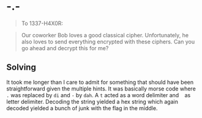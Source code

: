 # -.-
>To 1337-H4X0R:

>Our coworker Bob loves a good classical cipher. Unfortunately, he also loves to send everything encrypted with these ciphers. Can you go ahead and decrypt this for me?

## Solving

It took me longer than I care to admit for something that should have been straightforward given the multiple hints. It was basically morse code where ```.``` was replaced by ```di``` and ```-``` by ```dah```. A ```t``` acted as a word delimiter and ``` ```  as letter delimiter. Decoding the string yielded a hex string which again decoded yielded a bunch of junk with the flag in the middle.
